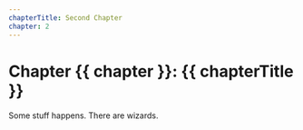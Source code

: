 ```yaml
---
chapterTitle: Second Chapter
chapter: 2
---
```


# Chapter {{ chapter }}: {{ chapterTitle }}

Some stuff happens. There are wizards.
